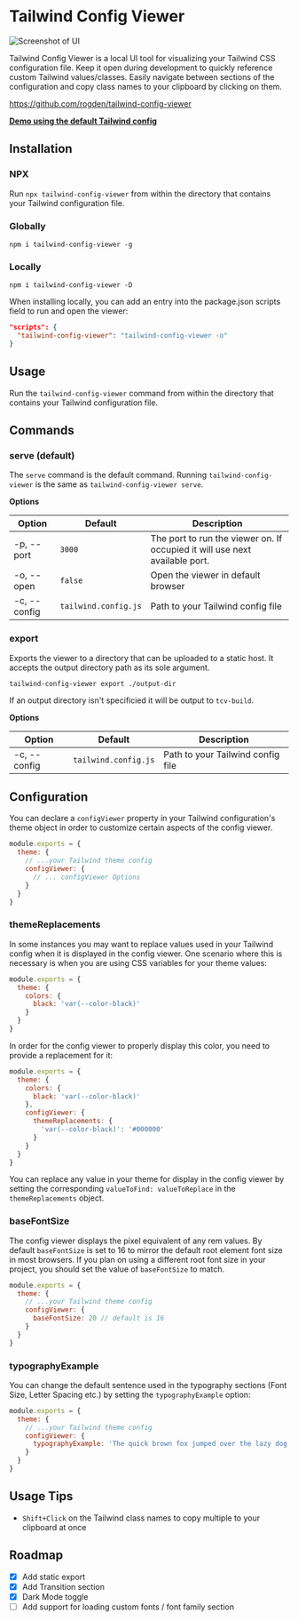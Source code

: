 # Tailwind Config Viewer

![Screenshot of UI](https://github.com/rogden/tailwind-config-viewer/raw/master/ui-example.jpg)

Tailwind Config Viewer is a local UI tool for visualizing your Tailwind CSS configuration file. Keep it open during development to quickly reference custom Tailwind values/classes. Easily navigate between sections of the configuration and copy class names to your clipboard by clicking on them. 

https://github.com/rogden/tailwind-config-viewer

**[Demo using the default Tailwind config](https://rogden.github.io/tailwind-config-viewer/)**

## Installation

### NPX
Run `npx tailwind-config-viewer` from within the directory that contains your Tailwind configuration file.

### Globally
`npm i tailwind-config-viewer -g`

### Locally
`npm i tailwind-config-viewer -D`

When installing locally, you can add an entry into the package.json scripts field to run and open the viewer:

```json
"scripts": {
  "tailwind-config-viewer": "tailwind-config-viewer -o"
}
```

## Usage

Run the `tailwind-config-viewer` command from within the directory that contains your Tailwind configuration file.

## Commands

### serve (default)

The `serve` command is the default command. Running `tailwind-config-viewer` is the same as `tailwind-config-viewer serve`. 

**Options**

|Option|Default|Description|
|----|----|----|
|-p, --port|`3000`|The port to run the viewer on. If occupied it will use next available port.|
|-o, --open|`false`|Open the viewer in default browser|
|-c, --config|`tailwind.config.js`|Path to your Tailwind config file|

### export

Exports the viewer to a directory that can be uploaded to a static host. It accepts the output directory path as its sole argument. 

`tailwind-config-viewer export ./output-dir`

If an output directory isn't specificied it will be output to `tcv-build`.

**Options**

|Option|Default|Description|
|----|----|----|
|-c, --config|`tailwind.config.js`|Path to your Tailwind config file|

## Configuration

You can declare a `configViewer` property in your Tailwind configuration's theme object in order to customize certain aspects of the config viewer.

```js
module.exports = {
  theme: {
    // ...your Tailwind theme config
    configViewer: {
      // ... configViewer Options
    }
  }
}
```
### themeReplacements

In some instances you may want to replace values used in your Tailwind config when it is displayed in the config viewer. One scenario where this is necessary is when you are using CSS variables for your theme values:

```js
module.exports = {
  theme: {
    colors: {
      black: 'var(--color-black)'
    }
  }
}
```

In order for the config viewer to properly display this color, you need to provide a replacement for it:

```js
module.exports = {
  theme: {
    colors: {
      black: 'var(--color-black)'
    },
    configViewer: {
      themeReplacements: {
        'var(--color-black)': '#000000'
      }
    }
  }
}
```

You can replace any value in your theme for display in the config viewer by setting the corresponding `valueToFind: valueToReplace` in the `themeReplacements` object.

### baseFontSize

The config viewer displays the pixel equivalent of any rem values. By default `baseFontSize` is set to 16 to mirror the default root element font size in most browsers. If you plan on using a different root font size in your project, you should set the value of `baseFontSize` to match.

```js
module.exports = {
  theme: {
    // ...your Tailwind theme config
    configViewer: {
      baseFontSize: 20 // default is 16
    }
  }
}
```

### typographyExample

You can change the default sentence used in the typography sections (Font Size, Letter Spacing etc.)
by setting the `typographyExample` option:

```js
module.exports = {
  theme: {
    // ...your Tailwind theme config
    configViewer: {
      typographyExample: 'The quick brown fox jumped over the lazy dog.'
    }
  }
}
```
## Usage Tips

- `Shift+Click` on the Tailwind class names to copy multiple to your clipboard at once

## Roadmap

- [x] Add static export 
- [x] Add Transition section
- [x] Dark Mode toggle
- [ ] Add support for loading custom fonts / font family section
